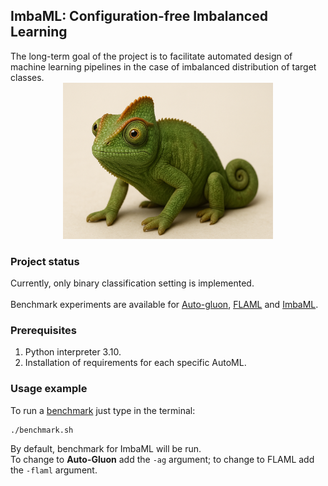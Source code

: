 <h2>ImbaML: Configuration-free Imbalanced Learning</h2>
The long-term goal of the project is to facilitate automated design of machine learning pipelines in the case of imbalanced distribution of target classes.
<br>
<div align="center">

<img src="https://raw.githubusercontent.com/AxiomAlive/ImbaML/master/.github/assets/logo.png" height="250">
</div>

### Project status
Currently, only binary classification setting is implemented.
<br/>
<br/>
Benchmark experiments are available for [Auto-gluon](https://github.com/autogluon/autogluon), [FLAML](https://github.com/microsoft/FLAML) and [ImbaML](https://github.com/AxiomAlive/ImbaML).
### Prerequisites

1. Python interpreter 3.10.
2. Installation of requirements for each specific AutoML.

### Usage example

To run a [benchmark](https://imbalanced-learn.org/stable/references/generated/imblearn.datasets.fetch_datasets.html#imblearn.datasets.fetch_datasets) just type in the terminal:
```
./benchmark.sh
```

By default, benchmark for ImbaML will be run.<br/> 
To change to **Auto-Gluon** add the `-ag` argument; to change to FLAML add the `-flaml` argument. 
<br/>
<br/>


